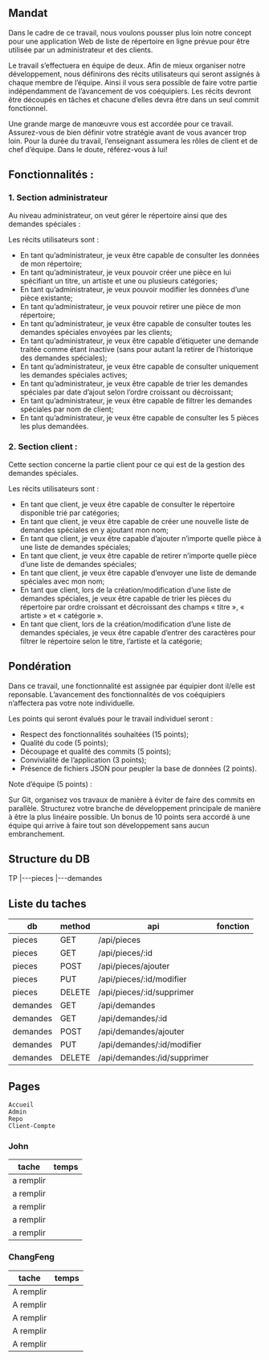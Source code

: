 ## Mandat

Dans le cadre de ce travail, nous voulons pousser plus loin notre concept pour une application Web de liste de répertoire en ligne prévue pour être utilisée par un administrateur et des clients.

Le travail s’effectuera en équipe de deux. Afin de mieux organiser notre développement, nous définirons des récits utilisateurs qui seront assignés à chaque membre de l’équipe. Ainsi il vous sera possible de faire votre partie indépendamment de l’avancement de vos coéquipiers. Les récits devront être découpés en tâches et chacune d’elles devra être dans un seul commit fonctionnel.

Une grande marge de manœuvre vous est accordée pour ce travail. Assurez-vous de bien définir votre stratégie avant de vous avancer trop loin. Pour la durée du travail, l’enseignant assumera les rôles de client et de chef d’équipe. Dans le doute, référez-vous à lui!

## Fonctionnalités :

### 1. Section administrateur

Au niveau administrateur, on veut gérer le répertoire ainsi que des demandes spéciales :

Les récits utilisateurs sont :

- En tant qu’administrateur, je veux être capable de consulter les données de mon répertoire;
- En tant qu’administrateur, je veux pouvoir créer une pièce en lui spécifiant un titre, un artiste et une ou plusieurs catégories;
- En tant qu’administrateur, je veux pouvoir modifier les données d’une pièce existante;
- En tant qu’administrateur, je veux pouvoir retirer une pièce de mon répertoire;
- En tant qu’administrateur, je veux être capable de consulter toutes les demandes spéciales envoyées par les clients;
- En tant qu’administrateur, je veux être capable d’étiqueter une demande traitée comme étant inactive (sans pour autant la retirer de l’historique des demandes spéciales);
- En tant qu’administrateur, je veux être capable de consulter uniquement les demandes spéciales actives;
- En tant qu’administrateur, je veux être capable de trier les demandes spéciales par date d’ajout selon l’ordre croissant ou décroissant;
- En tant qu’administrateur, je veux être capable de filtrer les demandes spéciales par nom de client;
- En tant qu’administrateur, je veux être capable de consulter les 5 pièces les plus demandées.

### 2. Section client :

Cette section concerne la partie client pour ce qui est de la gestion des demandes spéciales.

Les récits utilisateurs sont :

- En tant que client, je veux être capable de consulter le répertoire disponible trié par catégories;
- En tant que client, je veux être capable de créer une nouvelle liste de demandes spéciales en y ajoutant mon nom;
- En tant que client, je veux être capable d’ajouter n’importe quelle pièce à une liste de demandes spéciales;
- En tant que client, je veux être capable de retirer n’importe quelle pièce d’une liste de demandes spéciales;
- En tant que client, je veux être capable d’envoyer une liste de demande spéciales avec mon nom;
- En tant que client, lors de la création/modification d’une liste de demandes spéciales, je veux être capable de trier les pièces du répertoire par ordre croissant et décroissant des champs « titre », « artiste » et « catégorie ».
- En tant que client, lors de la création/modification d’une liste de demandes spéciales, je veux être capable d’entrer des caractères pour filtrer le répertoire selon le titre, l’artiste et la catégorie;

## Pondération

Dans ce travail, une fonctionnalité est assignée par équipier dont il/elle est reponsable. L’avancement des fonctionnalités de vos coéquipiers n’affectera pas votre note individuelle.

Les points qui seront évalués pour le travail individuel seront :

- Respect des fonctionnalités souhaitées (15 points);
- Qualité du code (5 points);
- Découpage et qualité des commits (5 points);
- Convivialité de l’application (3 points);
- Présence de fichiers JSON pour peupler la base de données (2 points).

Note d’équipe (5 points) :

Sur Git, organisez vos travaux de manière à éviter de faire des commits en parallèle. Structurez votre branche de développement principale de manière à être la plus linéaire possible. Un bonus de 10 points sera accordé à une équipe qui arrive à faire tout son développement sans aucun embranchement.

## Structure du DB

TP
|---pieces
|---demandes

## Liste du taches

| db       | method | api                         | fonction |
| -------- | ------ | --------------------------- | -------- |
| pieces   | GET    | /api/pieces                 |          |
| pieces   | GET    | /api/pieces/:id             |          |
| pieces   | POST   | /api/pieces/ajouter         |          |
| pieces   | PUT    | /api/pieces/:id/modifier    |          |
| pieces   | DELETE | /api/pieces/:id/supprimer   |          |
| demandes | GET    | /api/demandes               |          |
| demandes | GET    | /api/demandes/:id           |          |
| demandes | POST   | /api/demandes/ajouter       |          |
| demandes | PUT    | /api/demandes/:id/modifier  |          |
| demandes | DELETE | /api/demandes:/id/supprimer |          |

## Pages

    Accueil
    Admin
    Repo
    Client-Compte

### John

| tache     | temps |
| --------- | ----- |
| a remplir |       |
| a remplir |       |
| a remplir |       |
| a remplir |       |
| a remplir |       |

### ChangFeng

| tache     | temps |
| --------- | ----- |
| A remplir |       |
| A remplir |       |
| A remplir |       |
| A remplir |       |
| A remplir |       |
